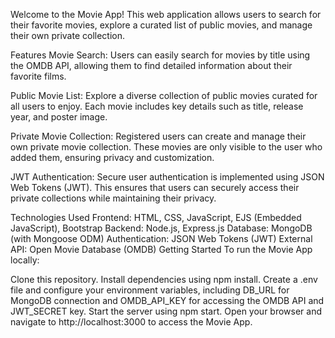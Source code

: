 Welcome to the Movie App! This web application allows users to search for their favorite movies, explore a curated list of public movies, and manage their own private collection.

Features
Movie Search: Users can easily search for movies by title using the OMDB API, allowing them to find detailed information about their favorite films.

Public Movie List: Explore a diverse collection of public movies curated for all users to enjoy. Each movie includes key details such as title, release year, and poster image.

Private Movie Collection: Registered users can create and manage their own private movie collection. These movies are only visible to the user who added them, ensuring privacy and customization.

JWT Authentication: Secure user authentication is implemented using JSON Web Tokens (JWT). This ensures that users can securely access their private collections while maintaining their privacy.

Technologies Used
Frontend: HTML, CSS, JavaScript, EJS (Embedded JavaScript), Bootstrap
Backend: Node.js, Express.js
Database: MongoDB (with Mongoose ODM)
Authentication: JSON Web Tokens (JWT)
External API: Open Movie Database (OMDB)
Getting Started
To run the Movie App locally:

Clone this repository.
Install dependencies using npm install.
Create a .env file and configure your environment variables, including DB_URL for MongoDB connection and OMDB_API_KEY for accessing the OMDB API and JWT_SECRET key.
Start the server using npm start.
Open your browser and navigate to http://localhost:3000 to access the Movie App.
